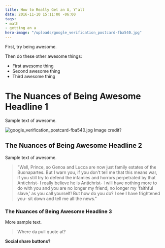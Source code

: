 ```yaml
---
title: How to Really Get an A, Y'all
date: 2016-11-10 15:11:00 -06:00
tags:
- math
- getting an a
hero-image: "/uploads/google_verification_postcard-fba540.jpg"
---
```


First, try being awesome.

Then do these other awesome things:
* First awesome thing
* Second awesome thing
* Third awesome thing

# The Nuances of Being Awesome Headline 1
Sample text of awesome.

![google_verification_postcard-fba540.jpg](/uploads/google_verification_postcard-fba540.jpg)
Image credit?

## The Nuances of Being Awesome Headline 2
Sample text of awesome.

> "Well, Prince, so Genoa and Lucca are now just family estates of the Buonapartes. But I warn you, if you don't tell me that this means war, if you still try to defend the infamies and horrors perpetrated by that Antichrist- I really believe he is Antichrist- I will have nothing more to do with you and you are no longer my friend, no longer my 'faithful slave,' as you call yourself! But how do you do? I see I have frightened you- sit down and tell me all the news."

### The Nuances of Being Awesome Headline 3

More sample text.

> Where da pull quote at?

**Social share buttons?**